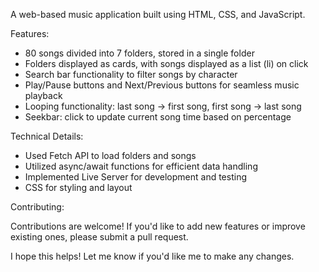 
A web-based music application built using HTML, CSS, and JavaScript.

Features:

- 80 songs divided into 7 folders, stored in a single folder
- Folders displayed as cards, with songs displayed as a list (li) on click
- Search bar functionality to filter songs by character
- Play/Pause buttons and Next/Previous buttons for seamless music playback
- Looping functionality: last song -> first song, first song -> last song
- Seekbar: click to update current song time based on percentage

Technical Details:

- Used Fetch API to load folders and songs
- Utilized async/await functions for efficient data handling
- Implemented Live Server for development and testing
- CSS for styling and layout


Contributing:

Contributions are welcome! If you'd like to add new features or improve existing ones, please submit a pull request.


I hope this helps! Let me know if you'd like me to make any changes.
